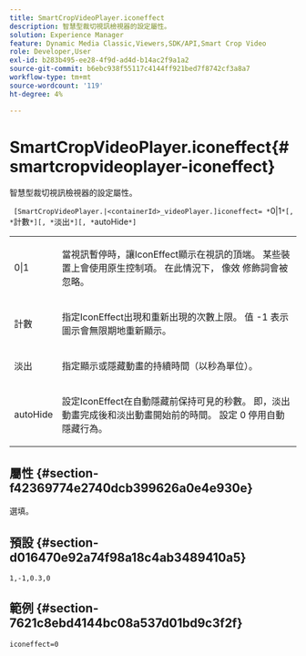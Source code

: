 ```yaml
---
title: SmartCropVideoPlayer.iconeffect
description: 智慧型裁切視訊檢視器的設定屬性。
solution: Experience Manager
feature: Dynamic Media Classic,Viewers,SDK/API,Smart Crop Video
role: Developer,User
exl-id: b283b495-ee28-4f9d-ad4d-b14ac2f9a1a2
source-git-commit: b6ebc938f55117c4144ff921bed7f8742cf3a8a7
workflow-type: tm+mt
source-wordcount: '119'
ht-degree: 4%

---
```


# SmartCropVideoPlayer.iconeffect{#smartcropvideoplayer-iconeffect}

智慧型裁切視訊檢視器的設定屬性。

` [SmartCropVideoPlayer.|<containerId>_videoPlayer.]iconeffect= *`0|1`*[, *`計數`*][, *`淡出`*][, *`autoHide`*]`

<table id="table_C616483932C2482CA9794DDD7313FD7C"> 
 <tbody> 
  <tr> 
   <td colname="col1"> <p> <span class="codeph"> <span class="varname"> 0|1</span> </span> </p> </td> 
   <td colname="col2"> <p> 當視訊暫停時，讓IconEffect顯示在視訊的頂端。 某些裝置上會使用原生控制項。 在此情況下， <span class="codeph"> 像效</span> 修飾詞會被忽略。 </p> </td> 
  </tr> 
  <tr> 
   <td colname="col1"> <p> <span class="codeph"> <span class="varname"> 計數</span> </span> </p> </td> 
   <td colname="col2"> <p> 指定IconEffect出現和重新出現的次數上限。 值 <span class="codeph"> -1</span> 表示圖示會無限期地重新顯示。 </p> </td> 
  </tr> 
  <tr> 
   <td colname="col1"> <p> <span class="codeph"> <span class="varname"> 淡出</span> </span> </p> </td> 
   <td colname="col2"> <p> 指定顯示或隱藏動畫的持續時間（以秒為單位）。 </p> </td> 
  </tr> 
  <tr> 
   <td colname="col1"> <p> <span class="codeph"> <span class="varname"> autoHide</span> </span> </p> </td> 
   <td colname="col2"> <p> 設定IconEffect在自動隱藏前保持可見的秒數。 即，淡出動畫完成後和淡出動畫開始前的時間。 設定 <span class="codeph"> 0</span> 停用自動隱藏行為。 </p> </td> 
  </tr> 
 </tbody> 
</table>

## 屬性 {#section-f42369774e2740dcb399626a0e4e930e}

選填。

## 預設 {#section-d016470e92a74f98a18c4ab3489410a5}

`1,-1,0.3,0`

## 範例 {#section-7621c8ebd4144bc08a537d01bd9c3f2f}

```
iconeffect=0
```

